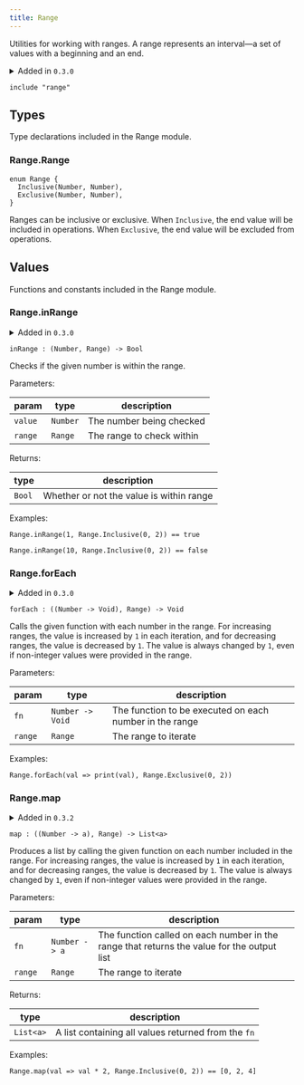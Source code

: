 ```yaml
---
title: Range
---
```


Utilities for working with ranges. A range represents an interval—a set of values with a beginning and an end.

<details disabled>
<summary tabindex="-1">Added in <code>0.3.0</code></summary>
No other changes yet.
</details>

```grain
include "range"
```

## Types

Type declarations included in the Range module.

### Range.**Range**

```grain
enum Range {
  Inclusive(Number, Number),
  Exclusive(Number, Number),
}
```

Ranges can be inclusive or exclusive. When `Inclusive`, the end value will be included in operations. When `Exclusive`, the end value will be excluded from operations.

## Values

Functions and constants included in the Range module.

### Range.**inRange**

<details disabled>
<summary tabindex="-1">Added in <code>0.3.0</code></summary>
No other changes yet.
</details>

```grain
inRange : (Number, Range) -> Bool
```

Checks if the given number is within the range.

Parameters:

|param|type|description|
|-----|----|-----------|
|`value`|`Number`|The number being checked|
|`range`|`Range`|The range to check within|

Returns:

|type|description|
|----|-----------|
|`Bool`|Whether or not the value is within range|

Examples:

```grain
Range.inRange(1, Range.Inclusive(0, 2)) == true
```

```grain
Range.inRange(10, Range.Inclusive(0, 2)) == false
```

### Range.**forEach**

<details disabled>
<summary tabindex="-1">Added in <code>0.3.0</code></summary>
No other changes yet.
</details>

```grain
forEach : ((Number -> Void), Range) -> Void
```

Calls the given function with each number in the range. For increasing ranges, the value is increased by `1` in each iteration, and for decreasing ranges, the value is decreased by `1`. The value is always changed by `1`, even if non-integer values were provided in the range.

Parameters:

|param|type|description|
|-----|----|-----------|
|`fn`|`Number -> Void`|The function to be executed on each number in the range|
|`range`|`Range`|The range to iterate|

Examples:

```grain
Range.forEach(val => print(val), Range.Exclusive(0, 2))
```

### Range.**map**

<details disabled>
<summary tabindex="-1">Added in <code>0.3.2</code></summary>
No other changes yet.
</details>

```grain
map : ((Number -> a), Range) -> List<a>
```

Produces a list by calling the given function on each number included in the range. For increasing ranges, the value is increased by `1` in each iteration, and for decreasing ranges, the value is decreased by `1`. The value is always changed by `1`, even if non-integer values were provided in the range.

Parameters:

|param|type|description|
|-----|----|-----------|
|`fn`|`Number -> a`|The function called on each number in the range that returns the value for the output list|
|`range`|`Range`|The range to iterate|

Returns:

|type|description|
|----|-----------|
|`List<a>`|A list containing all values returned from the `fn`|

Examples:

```grain
Range.map(val => val * 2, Range.Inclusive(0, 2)) == [0, 2, 4]
```

